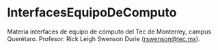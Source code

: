 # InterfacesEquipoDeComputo
Materia interfaces de equipo de cómputo del Tec de Monterrey, campus Querétaro. 
Profesor: Rick Leigh Swenson Durie (rswenson@tec.mx).
